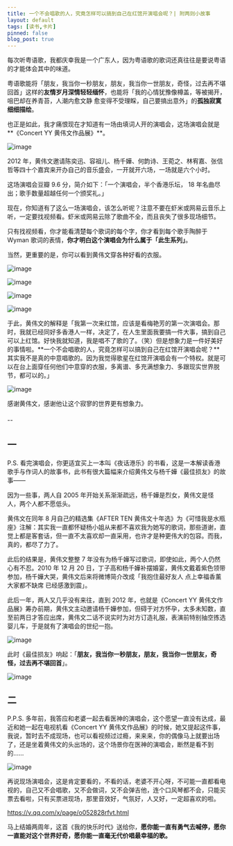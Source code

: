 ```yaml
---
title: 一个不会唱歌的人，究竟怎样可以搞到自己在红馆开演唱会呢？| 附两则小故事
layout: default
tags: [读书,卡片]
pinned: false
blog_post: true
---
```


每次听粤语歌，我都庆幸我是一个广东人，因为粤语歌的歌词还真往往是要说粤语的才能体会其中的味道。

粤语歌能将「朋友，我当你一秒朋友，朋友，我当你一世朋友，奇怪，过去再不堪回首」这样的**友情岁月深情轻轻缅怀**，也能将「我的心情犹豫像樽盖，等被揭开，咀巴却在养青苔，人潮内愈文静 愈变得不受理睬，自己要搞出意外」的**孤独寂寞细细描绘**。

也正是如此，我才痛恨现在才知道有一场由填词人开的演唱会，这场演唱会就是**《Concert YY 黄伟文作品展》**。

![image](http://upload-images.jianshu.io/upload_images/32598-fbbcab6f7549a53b?imageMogr2/auto-orient/strip%7CimageView2/2/w/1240)

2012 年，黄伟文邀请陈奕迅、容祖儿、杨千嬅、何韵诗、王菀之、林宥嘉、张信哲等四十个嘉宾来开办自己的音乐盛会，一开就开六场，一场就是六个小时。

这场演唱会豆瓣 9.6 分，简介如下：「一个演唱会，半个香港乐坛， 18 年名曲尽出；歌手数量超越任何一个颁奖礼。」

现在，你知道有了这么一场演唱会，该怎么听呢？注意不要在虾米或网易云音乐上听，一定要找视频看。虾米或网易云除了歌曲不全，而且丧失了很多现场细节。

只有找视频看，你才能看清楚每个歌词的每个字，你才看到每个歌手陶醉于 Wyman 歌词的表情，**你才明白这个演唱会为什么属于「此生系列」**。

当然，更重要的是，你可以看到黄伟文穿各种好看的衣服。

![image](http://upload-images.jianshu.io/upload_images/32598-221fbda00a3354a2?imageMogr2/auto-orient/strip%7CimageView2/2/w/1240)

![image](http://upload-images.jianshu.io/upload_images/32598-f0bd70e761027622?imageMogr2/auto-orient/strip%7CimageView2/2/w/1240)

![image](http://upload-images.jianshu.io/upload_images/32598-d964160bbce49e48?imageMogr2/auto-orient/strip%7CimageView2/2/w/1240)

![image](http://upload-images.jianshu.io/upload_images/32598-78e4156844575ced?imageMogr2/auto-orient/strip%7CimageView2/2/w/1240)

于此，黄伟文的解释是「我第一次来红馆，应该是看梅艳芳的第一次演唱会。那时，我就已经同好多香港人一样，决定了，在人生里面我要搞一件大事，搞到自己可以上红馆。好快我就知道，我是唱不了歌的了。（笑）但是想象力是一件好美好的事情啦。**一个不会唱歌的人，究竟怎样可以搞到自己在红馆开演唱会呢？**其实我不是真的中意唱歌的。因为我觉得歌星在红馆开演唱会有一个特权。就是可以在台上面穿任何他们中意穿的衣服，多离谱、多充满想象力、多跟现实世界脱节，都可以的。」

![image](http://upload-images.jianshu.io/upload_images/32598-13b4a5b5975dc297?imageMogr2/auto-orient/strip%7CimageView2/2/w/1240)

感谢黄伟文，感谢他让这个寂寥的世界更有想象力。

######  --

## 一

P.S. 看完演唱会，你更适宜买上一本叫《夜话港乐》的书看，这是一本解读香港歌手与作词人的故事书，此书有很大篇幅来介绍黄伟文与杨千嬅《最佳损友》的故事——

因为一些事，两人自 2005 年开始关系渐渐疏远，杨千嬅是烈女，黄伟文是怪人，两个人都不愿低头。

黄伟文在同年 8 月自己的精选集《AFTER TEN 黄伟文十年选》为《可惜我是水瓶座》注解：其实我一直都怀疑杨小姐从来都不喜欢我为她写的歌词，那些道谢，直觉上都是客套话，但一直不太喜欢却一直采用，也许才是种更伟大的包容。而我，真的，都尽了力了。

此后的结果是，黄伟文整整 7 年没有为杨千嬅写过歌词，即使如此，两个人仍然心有不忍。2010 年 12 月 20 日，丁子高和杨千嬅补摆婚宴，黄伟文戴着紫色领带参加，杨千嬅大哭，黄伟文后来将微博简介改成「我抱住最好友人 点上幸福香薰 大家都不缺席 已经感激到震」。

此后一年，两人又几乎没有来往，直到 2012 年，也就是《Concert YY 黄伟文作品展》筹办前期，黄伟文主动邀请杨千嬅参加，但碍于对方怀孕，太多未知数，直至前两日才答应出席，黄伟文二话不说实时为对方订造礼服，表演前特别抽空拣选婴儿车，于是就有了演唱会的世纪一抱。

![image](http://upload-images.jianshu.io/upload_images/32598-e4382c8fa364997b?imageMogr2/auto-orient/strip%7CimageView2/2/w/1240)

此时《最佳损友》响起：「**朋友，我当你一秒朋友，朋友，我当你一世朋友，奇怪，过去再不堪回首**」。

![image](http://upload-images.jianshu.io/upload_images/32598-1a30d1d4809e8893?imageMogr2/auto-orient/strip%7CimageView2/2/w/1240)


## 二

P.P.S. 多年前，我答应和老婆一起去看医神的演唱会，这个愿望一直没有达成，最近和她一起在电视机看《Concert YY 黄伟文作品展》的时候，她又提起这件事，我说，暂时去不成现场，也可以看视频过过瘾，来来来，你的偶像马上就要出场了，还是坐着黄伟文的头出场的，这个场景你在医神的演唱会，断然是看不到的……

![image](http://upload-images.jianshu.io/upload_images/32598-faa3bcdae96aa3a5?imageMogr2/auto-orient/strip%7CimageView2/2/w/1240) 

再说现场演唱会，这是肯定要看的，不看的话，老婆不开心呀，不可能一直都看电视的，自己又不会唱歌，又不会做词，又不会弹吉他，连个口风琴都不会，只能买票去看啦，只有买票进现场，那里音效好，气氛好，人又好，一定超喜欢的啦。

https://v.qq.com/x/page/o052828rfvt.html

马上结婚两周年，这首《我的快乐时代》送给你，**愿你能一直有勇气去喊停，愿你一直能对这个世界好奇，愿你能一直毫无代价唱最幸福的歌。**





